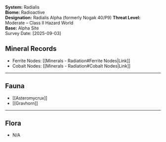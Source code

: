 **System:** Radialis  
**Biome:** Radioactive  
**Designation:** Radialis Alpha (formerly Nogak 40/P9)
**Threat Level:** Moderate – Class II Hazard World  
**Base:** Alpha Site  
Survey Date: [2025-09-03]
## Mineral Records

- Ferrite Nodes: [[Minerals - Radiation#Ferrite Nodes|Link]]
- Cobalt Nodes: [[Minerals - Radiation#Cobalt Nodes|Link]]
---
## Fauna

- [[Asteromycrux]]
- [[Gravhorn]]

---
## Flora

- N/A